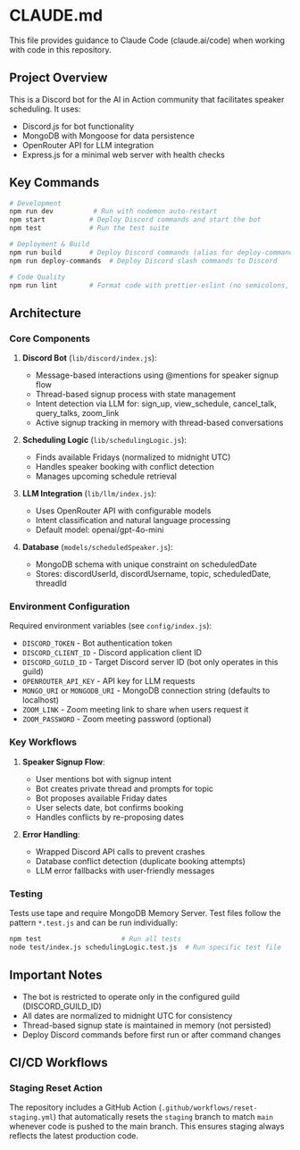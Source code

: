 # CLAUDE.md

This file provides guidance to Claude Code (claude.ai/code) when working with code in this repository.

## Project Overview

This is a Discord bot for the AI in Action community that facilitates speaker scheduling. It uses:
- Discord.js for bot functionality
- MongoDB with Mongoose for data persistence
- OpenRouter API for LLM integration
- Express.js for a minimal web server with health checks

## Key Commands

```bash
# Development
npm run dev          # Run with nodemon auto-restart
npm start           # Deploy Discord commands and start the bot
npm test            # Run the test suite

# Deployment & Build
npm run build       # Deploy Discord commands (alias for deploy-commands)
npm run deploy-commands  # Deploy Discord slash commands to Discord

# Code Quality
npm run lint        # Format code with prettier-eslint (no semicolons, single quotes)
```

## Architecture

### Core Components

1. **Discord Bot** (`lib/discord/index.js`):
   - Message-based interactions using @mentions for speaker signup flow
   - Thread-based signup process with state management
   - Intent detection via LLM for: sign_up, view_schedule, cancel_talk, query_talks, zoom_link
   - Active signup tracking in memory with thread-based conversations

2. **Scheduling Logic** (`lib/schedulingLogic.js`):
   - Finds available Fridays (normalized to midnight UTC)
   - Handles speaker booking with conflict detection
   - Manages upcoming schedule retrieval

3. **LLM Integration** (`lib/llm/index.js`):
   - Uses OpenRouter API with configurable models
   - Intent classification and natural language processing
   - Default model: openai/gpt-4o-mini

4. **Database** (`models/scheduledSpeaker.js`):
   - MongoDB schema with unique constraint on scheduledDate
   - Stores: discordUserId, discordUsername, topic, scheduledDate, threadId

### Environment Configuration

Required environment variables (see `config/index.js`):
- `DISCORD_TOKEN` - Bot authentication token
- `DISCORD_CLIENT_ID` - Discord application client ID  
- `DISCORD_GUILD_ID` - Target Discord server ID (bot only operates in this guild)
- `OPENROUTER_API_KEY` - API key for LLM requests
- `MONGO_URI` or `MONGODB_URI` - MongoDB connection string (defaults to localhost)
- `ZOOM_LINK` - Zoom meeting link to share when users request it
- `ZOOM_PASSWORD` - Zoom meeting password (optional)

### Key Workflows

1. **Speaker Signup Flow**:
   - User mentions bot with signup intent
   - Bot creates private thread and prompts for topic
   - Bot proposes available Friday dates
   - User selects date, bot confirms booking
   - Handles conflicts by re-proposing dates

2. **Error Handling**:
   - Wrapped Discord API calls to prevent crashes
   - Database conflict detection (duplicate booking attempts)
   - LLM error fallbacks with user-friendly messages

### Testing

Tests use tape and require MongoDB Memory Server. Test files follow the pattern `*.test.js` and can be run individually:

```bash
npm test                    # Run all tests
node test/index.js schedulingLogic.test.js  # Run specific test file
```

## Important Notes

- The bot is restricted to operate only in the configured guild (DISCORD_GUILD_ID)
- All dates are normalized to midnight UTC for consistency
- Thread-based signup state is maintained in memory (not persisted)
- Deploy Discord commands before first run or after command changes

## CI/CD Workflows

### Staging Reset Action
The repository includes a GitHub Action (`.github/workflows/reset-staging.yml`) that automatically resets the `staging` branch to match `main` whenever code is pushed to the main branch. This ensures staging always reflects the latest production code.